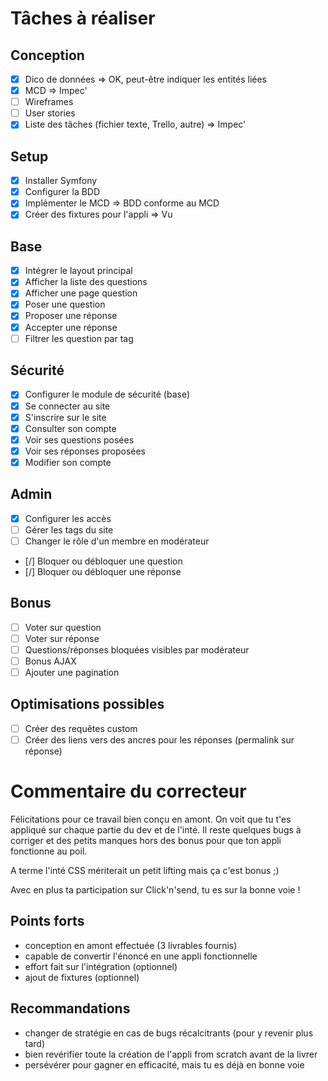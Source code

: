 # Tâches à réaliser

## Conception
- [x] Dico de données => OK, peut-être indiquer les entités liées
- [x] MCD => Impec'
- [ ] Wireframes
- [ ] User stories
- [x] Liste des tâches (fichier texte, Trello, autre) => Impec'

## Setup
- [x] Installer Symfony
- [x] Configurer la BDD
- [x] Implémenter le MCD => BDD conforme au MCD
- [x] Créer des fixtures pour l'appli => Vu

## Base

- [x] Intégrer le layout principal
- [x] Afficher la liste des questions
- [x] Afficher une page question
- [x] Poser une question
- [x] Proposer une réponse
- [x] Accepter une réponse
- [ ] Filtrer les question par tag

## Sécurité
- [x] Configurer le module de sécurité (base)
- [x] Se connecter au site
- [x] S'inscrire sur le site
- [x] Consulter son compte
- [x] Voir ses questions posées
- [x] Voir ses réponses proposées
- [x] Modifier son compte

## Admin
- [x] Configurer les accès
- [ ] Gérer les tags du site
- [ ] Changer le rôle d'un membre en modérateur
- [/] Bloquer ou débloquer une question
- [/] Bloquer ou débloquer une réponse

## Bonus
- [ ] Voter sur question
- [ ] Voter sur réponse
- [ ] Questions/réponses bloquées visibles par modérateur
- [ ] Bonus AJAX
- [ ] Ajouter une pagination

## Optimisations possibles
- [ ] Créer des requêtes custom
- [ ] Créer des liens vers des ancres pour les réponses (permalink sur réponse)

# Commentaire du correcteur

Félicitations pour ce travail bien conçu en amont. On voit que tu t'es appliqué sur chaque partie du dev et de l'inté. Il reste quelques bugs à corriger et des petits manques hors des bonus pour que ton appli fonctionne au poil.

A terme l'inté CSS mériterait un petit lifting mais ça c'est bonus ;)

Avec en plus ta participation sur Click'n'send, tu es sur la bonne voie !

## Points forts
- conception en amont effectuée (3 livrables fournis)
- capable de convertir l'énoncé en une appli fonctionnelle
- effort fait sur l'intégration (optionnel)
- ajout de fixtures (optionnel)

## Recommandations
- changer de stratégie en cas de bugs récalcitrants (pour y revenir plus tard)
- bien revérifier toute la création de l'appli from scratch avant de la livrer
- persévérer pour gagner en efficacité, mais tu es déjà en bonne voie
